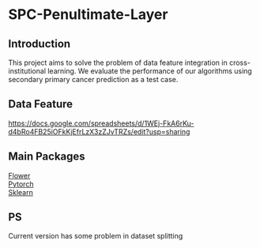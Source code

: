 # SPC-Penultimate-Layer  

## Introduction
This project aims to solve the problem of data feature integration in cross-institutional learning. We evaluate the performance of our algorithms using secondary primary cancer prediction as a test case.

## Data Feature
https://docs.google.com/spreadsheets/d/1WEj-FkA6rKu-d4bRo4FB25iOFkKjEfrLzX3zZJvTRZs/edit?usp=sharing        

## Main Packages    
[Flower](https://flower.ai/docs/framework/index.html)      
[Pytorch](https://pytorch.org/)  
[Sklearn](https://scikit-learn.org/stable/)    


## PS  
Current version has some problem in dataset splitting   